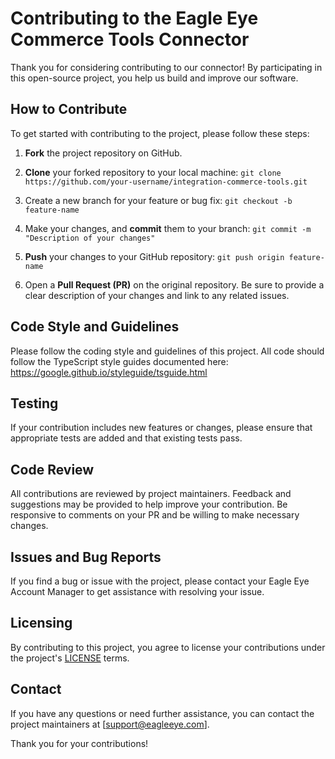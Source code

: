 # Contributing to the Eagle Eye Commerce Tools Connector

Thank you for considering contributing to our connector! By participating in this open-source project, you help us build and improve our software.

## How to Contribute

To get started with contributing to the project, please follow these steps:

1. **Fork** the project repository on GitHub.

2. **Clone** your forked repository to your local machine:
   `git clone https://github.com/your-username/integration-commerce-tools.git`

3. Create a new branch for your feature or bug fix:
   `git checkout -b feature-name`

4. Make your changes, and **commit** them to your branch:
   `git commit -m "Description of your changes"`

5. **Push** your changes to your GitHub repository:
   `git push origin feature-name`

6. Open a **Pull Request (PR)** on the original repository. Be sure to provide a clear description of your changes and link to any related issues.

## Code Style and Guidelines

Please follow the coding style and guidelines of this project. All code should follow the TypeScript style guides documented here: https://google.github.io/styleguide/tsguide.html

## Testing

If your contribution includes new features or changes, please ensure that appropriate tests are added and that existing tests pass.

## Code Review

All contributions are reviewed by project maintainers. Feedback and suggestions may be provided to help improve your contribution. Be responsive to comments on your PR and be willing to make necessary changes.

## Issues and Bug Reports

If you find a bug or issue with the project, please contact your Eagle Eye Account Manager to get assistance with resolving your issue.

## Licensing

By contributing to this project, you agree to license your contributions under the project's [LICENSE](./LICENSE) terms.

## Contact

If you have any questions or need further assistance, you can contact the project maintainers at [support@eagleeye.com].

Thank you for your contributions!
